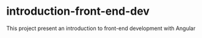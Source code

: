 # introduction-front-end-dev
This project present an introduction to front-end development with Angular
